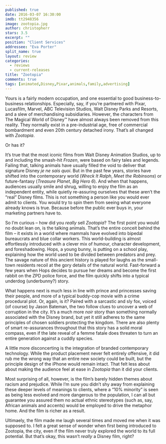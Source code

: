 ```yaml
---
published: true
date: 2016-03-07 16:30:00
imdb: tt2948356
image: zootopia.jpg
author: christopherr
stars: 3.5
excerpt: ""
position: "Client Services"
addressee: "Eva Porter"
split_name: true
layout: review
categories: 
  - reviews
  - current-releases
title: "Zootopia"
comments: true
tags: [animated,Disney,Pixar,animals,family,advertising]
---
```

Yours is a fairly modern occupation, and one essential to good business-to-business relationships. Especially, say, if you’re partnered with Pixar, Lucasfilm, Marvel, ABC Television Studios, Walt Disney Parks and Resorts, and a slew of merchandising subsidiaries. However, the characters from The Magical World of Disney™ have almost always been removed from this reality. They normally exist in a pre-industrial age, free of commercial bombardment and even 20th century detached irony. That’s all changed with _Zootopia_.

Or has it? 

It’s true that the most iconic films from Walt Disney Animation Studios, up to and including the smash-hit _Frozen_, were based on fairy tales and legends. Failing that, talking animals have usually filled the void to deliver that signature Disney _je ne sais quoi_. But in the past few years, stories have shifted into the contemporary world (_Wreck It Ralph_, _Meet the Robinsons_) or future-fantasy (_Treasure Planet_, _Big Hero 6_). And when that happens, audiences usually smile and shrug, willing to enjoy the film as an independent entity, while quietly re-assuring ourselves that these aren’t the “real” Disney films. This is not something a person like you would ever admit to clients. You would try to spin them from seeing what everyone already knows is true. Because before the public ever buys in, your marketing partners have to. 

So I’m curious – how did you _really_ sell _Zootopia_? The first point you would no doubt lean on, is the talking animals. That’s the entire conceit behind the film – it exists in a world where mammals have evolved into bipedal bureaucrats and blue collar workers. This world-building is almost effortlessly introduced with a clever mix of humour, character development, and foreshadowing. Hops, a young bunny, is putting on a school play, explaining how the world used to be divided between predators and prey. The savage nature of this ancient history is played for laughs as the small-town residents recoil at the gory details of the natural world. Fast-forward a few years when Hops decides to pursue her dreams and become the first rabbit on the ZPD police force, and the film quickly shifts into a typical underdog (underbunny?) story. 

What happens next is much less in line with prince and princesses saving their people, and more of a typical buddy-cop movie with a crime procedural plot. Or, again, is it? Paired with a sarcastic and sly fox, voiced (of course) by Jason Bateman, the two follow clues to uncover a web of corruption in the city. It’s a much more _noir_ story than something normally associated with the Disney brand, but yet it still adheres to the same principles of chosen soldiers protecting the kingdom. There are also plenty of smart re-assurances throughout that this story has a solid moral compass, even if the late reveal of a femme fatale does threaten to turn an entire generation against a cuddly species.  

A little more disconcerting is the integration of branded contemporary technology. While the product placement never felt entirely offensive, it did rub me the wrong way that an entire new society could be built, but the principle design of the iPhone would remain intact. That felt less about about making the audience feel at ease in _Zootopia_ than it did your clients. 

Most surprising of all, however, is the film’s barely hidden themes about racism and prejudice. While I’m sure you didn’t shy away from explaining these deeper levels of meanings to clients, where a “10% minority” is seen as being less evolved and more dangerous to the population, I can all but guarantee you assured them no actual ethnic stereotypes (such as, say, African animals and accents) would be employed to drive the metaphor home. And the film is richer as a result. 

Ultimaely, the film made me laugh several times and moved me when it was supposed to. I felt a great sense of wonder when first being introduced to Zootopia, the city, even if the film never truly explored the world to its full potential. But that’s okay, this wasn’t _really_ a Disney film, right? 